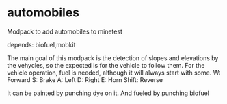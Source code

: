 # automobiles

Modpack to add automobiles to minetest

depends:
biofuel,mobkit

The main goal of this modpack is the detection of slopes and elevations by the vehycles, so the expected is for the vehicle to follow them.
For the vehicle operation, fuel is needed, although it will always start with some.
W: Forward
S: Brake
A: Left
D: Right
E: Horn
Shift: Reverse

It can be painted by punching dye on it. And fueled by punching biofuel
